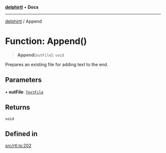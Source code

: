 [**delphirtl**](../README.md) • **Docs**

***

[delphirtl](../globals.md) / Append

# Function: Append()

> **Append**(`outFile`): `void`

Prepares an existing file for adding text to the end.

## Parameters

• **outFile**: [`TextFile`](../classes/TextFile.md)

## Returns

`void`

## Defined in

[src/rtl.ts:202](https://github.com/chuacw/delphirtl/blob/01752da42abbae178d000244800240d96a86d86e/src/rtl.ts#L202)
